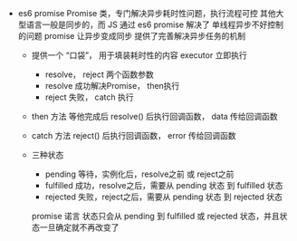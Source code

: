- es6 promise
    Promise 类，专门解决异步耗时性问题，执行流程可控
    其他大型语言一般是同步的，而 JS 通过 es6 promise 解决了 单线程异步不好控制的问题
    promise 让异步变成同步 提供了完善解决异步任务的机制
   - 提供一个 “口袋”， 用于填装耗时性的内容  executor 立即执行
       - resolve， reject 两个函数参数
       - resolve 成功解决Promise， then执行 
       - reject 失败， catch 执行
   - then 方法 等他完成后
        resolve() 后执行回调函数， data 传给回调函数
   - catch 方法
        reject() 后执行回调函数， error 传给回调函数 

   - 三种状态
       - pending 等待，实例化后，resolve之前 或 reject之前
       - fulfilled 成功，resolve之后，需要从 pending 状态 到 fulfilled 状态
       - rejected 失败，reject之后，需要从 pending 状态 到 rejected 状态

        promise 诺言 状态只会从 pending 到 fulfilled 或 rejected 状态，并且状态一旦确定就不再改变了